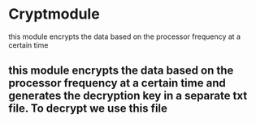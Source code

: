 # Cryptmodule
this module encrypts the data based on the processor frequency at a certain time

## this module encrypts the data based on the processor frequency at a certain time and generates the decryption key in a separate txt file. To decrypt we use this file
